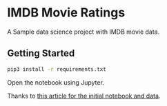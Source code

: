 # IMDB Movie Ratings

A Sample data science project with IMDB movie data.

## Getting Started

```bash
pip3 install -r requirements.txt
```

Open the notebook using Jupyter.

Thanks to [this article for the initial notebook and data](https://towardsdatascience.com/a-data-science-workflow-26c3f05a010e).
